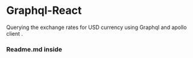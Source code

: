 # Graphql-React
Querying the exchange rates for USD currency using Graphql and apollo client .

### Readme.md inside 
